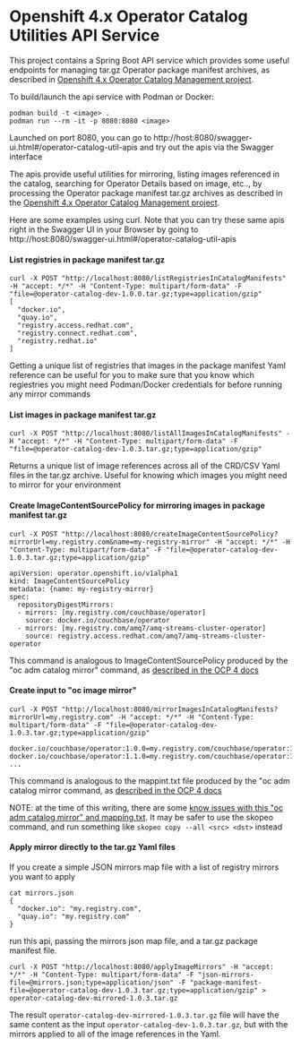 # Openshift 4.x Operator Catalog Utilities API Service

This project contains a Spring Boot API service which provides some useful endpoints for managing tar.gz Operator package manifest archives, as described in [Openshift 4.x Operator Catalog Management project](https://github.com/ldojo/ocp4-operator-catalog-management). 

To build/launch the api service with Podman or Docker:

```
podman build -t <image> .
podman run --rm -it -p 8080:8080 <image>
```

Launched on port 8080, you can go to http://host:8080/swagger-ui.html#/operator-catalog-util-apis and try out the apis via the Swagger interface

The apis provide useful utilities for mirroring, listing images referenced in the catalog, searching for Operator Details based on image, etc.., by processing the Operator package manifest tar.gz archives as described in the [Openshift 4.x Operator Catalog Management project](https://github.com/ldojo/ocp4-operator-catalog-management/blob/master/README.md#day-1). 

Here are some examples using curl. Note that you can try these same apis right in the Swagger UI in your Browser by going to http://host:8080/swagger-ui.html#/operator-catalog-util-apis

#### List registries in package manifest tar.gz

```
curl -X POST "http://localhost:8080/listRegistriesInCatalogManifests" -H "accept: */*" -H "Content-Type: multipart/form-data" -F "file=@operator-catalog-dev-1.0.0.tar.gz;type=application/gzip"
[
  "docker.io",
  "quay.io",
  "registry.access.redhat.com",
  "registry.connect.redhat.com",
  "registry.redhat.io"
]
```

Getting a unique list of registries that images in the package manifest Yaml reference can be useful for you to make sure that you know which regiestries you might need Podman/Docker credentials for before running any mirror commands

#### List images in package manifest tar.gz

```
curl -X POST "http://localhost:8080/listAllImagesInCatalogManifests" -H "accept: */*" -H "Content-Type: multipart/form-data" -F "file=@operator-catalog-dev-1.0.3.tar.gz;type=application/gzip"
```

Returns a unique list of image references across all of the CRD/CSV Yaml files in the tar.gz archive. Useful for knowing which images you might need to mirror for your environment

#### Create ImageContentSourcePolicy for mirroring images in package manifest tar.gz
```
curl -X POST "http://localhost:8080/createImageContentSourcePolicy?mirrorUrl=my.registry.com&name=my-registry-mirror" -H "accept: */*" -H "Content-Type: multipart/form-data" -F "file=@operator-catalog-dev-1.0.3.tar.gz;type=application/gzip"

apiVersion: operator.openshift.io/v1alpha1
kind: ImageContentSourcePolicy
metadata: {name: my-registry-mirror}
spec:
  repositoryDigestMirrors:
  - mirrors: [my.registry.com/couchbase/operator]
    source: docker.io/couchbase/operator
  - mirrors: [my.registry.com/amq7/amq-streams-cluster-operator]
    source: registry.access.redhat.com/amq7/amq-streams-cluster-operator
```

This command is analogous to ImageContentSourcePolicy produced by the "oc adm catalog mirror" command, as [described in the OCP 4 docs](https://docs.openshift.com/container-platform/4.3/operators/olm-restricted-networks.html#olm-restricted-networks-operatorhub_olm-restricted-networks)

#### Create input to "oc image mirror"
```
curl -X POST "http://localhost:8080/mirrorImagesInCatalogManifests?mirrorUrl=my.registry.com" -H "accept: */*" -H "Content-Type: multipart/form-data" -F "file=@operator-catalog-dev-1.0.3.tar.gz;type=application/gzip"

docker.io/couchbase/operator:1.0.0=my.registry.com/couchbase/operator:1.0.0
docker.io/couchbase/operator:1.1.0=my.registry.com/couchbase/operator:1.1.0
...
```
This command is analogous to the mappint.txt file produced by the "oc adm catalog mirror command, as [described in the OCP 4 docs](https://docs.openshift.com/container-platform/4.3/operators/olm-restricted-networks.html#olm-restricted-networks-operatorhub_olm-restricted-networks)

NOTE: at the time of this writing, there are some [know issues with this "oc adm catalog mirror" and mapping.txt](https://bugzilla.redhat.com/show_bug.cgi?id=1800674). It may be safer to use the skopeo command, and run something like `skopeo copy --all <src> <dst>` instead

#### Apply mirror directly to the tar.gz Yaml files
If you create a simple JSON mirrors map file with a list of registry mirrors you want to apply
```
cat mirrors.json
{
  "docker.io": "my.registry.com",
  "quay.io": "my.registry.com"
}
```

run this api, passing the mirrors json map file, and a tar.gz package manifest file.
```
curl -X POST "http://localhost:8080/applyImageMirrors" -H "accept: */*" -H "Content-Type: multipart/form-data" -F "json-mirrors-file=@mirrors.json;type=application/json" -F "package-manifest-file=@operator-catalog-dev-1.0.3.tar.gz;type=application/gzip" > operator-catalog-dev-mirrored-1.0.3.tar.gz 
```
The result `operator-catalog-dev-mirrored-1.0.3.tar.gz` file will have the same content as the input `operator-catalog-dev-1.0.3.tar.gz`, but with the mirrors applied to all of the image references in the Yaml. 


